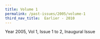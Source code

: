 ```yaml
---
title: Volume 1
permalink: /past-issues/2005/volume-1
third_nav_title:  Earlier - 2010
---
```


Year 2005, Vol 1, Issue 1 to 2, Inaugural Issue
